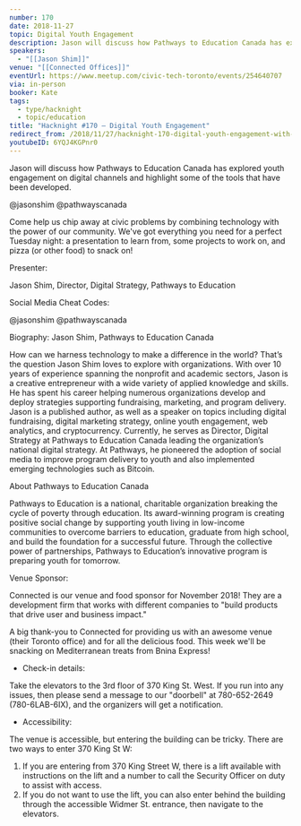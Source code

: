 ```yaml
---
number: 170
date: 2018-11-27
topic: Digital Youth Engagement
description: Jason will discuss how Pathways to Education Canada has explored youth engagement on digital channels and highlight some of the tools that have been developed.
speakers:
  - "[[Jason Shim]]"
venue: "[[Connected Offices]]"
eventUrl: https://www.meetup.com/civic-tech-toronto/events/254640707
via: in-person
booker: Kate
tags:
  - type/hacknight
  - topic/education
title: "Hacknight #170 – Digital Youth Engagement"
redirect_from: /2018/11/27/hacknight-170-digital-youth-engagement-with-jason-shim/
youtubeID: 6YQJ4KGPnr0
---
```


Jason will discuss how Pathways to Education Canada has explored youth engagement on digital channels and highlight some of the tools that have been developed.

@jasonshim @pathwayscanada

Come help us chip away at civic problems by combining technology with the power of our community. We've got everything you need for a perfect Tuesday night: a presentation to learn from, some projects to work on, and pizza (or other food) to snack on!

Presenter:

Jason Shim, Director, Digital Strategy, Pathways to Education

Social Media Cheat Codes:

@jasonshim @pathwayscanada

Biography:
Jason Shim, Pathways to Education Canada

How can we harness technology to make a difference in the world? That’s the question Jason Shim loves to explore with organizations. With over 10 years of experience spanning the nonprofit and academic sectors, Jason is a creative entrepreneur with a wide variety of applied knowledge and skills. He has spent his career helping numerous organizations develop and deploy strategies supporting fundraising, marketing, and program delivery. Jason is a published author, as well as a speaker on topics including digital fundraising, digital marketing strategy, online youth engagement, web analytics, and cryptocurrency. Currently, he serves as Director, Digital Strategy at Pathways to Education Canada leading the organization’s national digital strategy. At Pathways, he pioneered the adoption of social media to improve program delivery to youth and also implemented emerging technologies such as Bitcoin.

About Pathways to Education Canada

Pathways to Education is a national, charitable organization breaking the cycle of poverty through education. Its award-winning program is creating positive social change by supporting youth living in low-income communities to overcome barriers to education, graduate from high school, and build the foundation for a successful future. Through the collective power of partnerships, Pathways to Education’s innovative program is preparing youth for tomorrow.

Venue Sponsor:

Connected is our venue and food sponsor for November 2018!
They are a development firm that works with different companies to "build products that drive user and business impact."

A big thank-you to Connected for providing us with an awesome venue (their Toronto office) and for all the delicious food.
This week we'll be snacking on Mediterranean treats from Bnina Express!

+ Check-in details:

Take the elevators to the 3rd floor of 370 King St. West. If you run into any issues, then please send a message to our "doorbell" at 780-652-2649 (780-6LAB-6IX), and the organizers will get a notification.

+ Accessibility:

The venue is accessible, but entering the building can be tricky. There are two ways to enter 370 King St W:
1) If you are entering from 370 King Street W, there is a lift available with instructions on the lift and a number to call the Security Officer on duty to assist with access.
2) If you do not want to use the lift, you can also enter behind the building through the accessible Widmer St. entrance, then navigate to the elevators.

